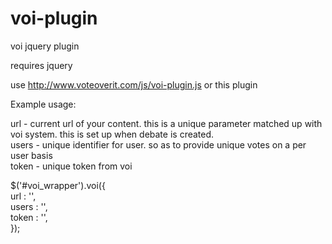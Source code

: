 voi-plugin
==========

voi jquery plugin

requires jquery

use http://www.voteoverit.com/js/voi-plugin.js or this plugin

Example usage:

url - current url of your content. this is a unique parameter matched up with voi system. this is set up when debate is created. <br/>
users - unique identifier for user. so as to provide unique votes on a per user basis<br/>
token - unique token from voi<br/>

$('#voi_wrapper').voi({<br/>
    	url       : '',<br/>
    	users       : '',<br/>
    	token  : '', <br />
	});
